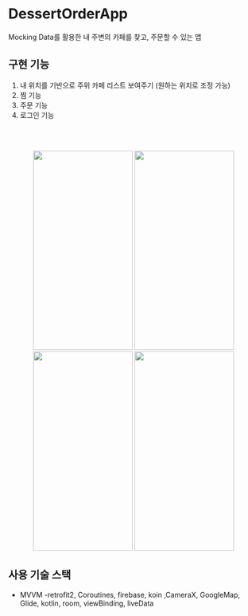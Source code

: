 # DessertOrderApp
Mocking Data를 활용한 내 주변의 카페를 찾고, 주문할 수 있는 앱

## 구현 기능
1. 내 위치를 기반으로 주위 카페 리스트 보여주기 (원하는 위치로 조정 가능)
2. 찜 기능
3. 주문 기능
4. 로그인 기능
<br/>
<br/>
<p align="center">
<img src="https://user-images.githubusercontent.com/63052973/146008587-d3d43c96-1b4e-435c-9ccf-4935a8b624c3.png" width="200" height="400">
<img src="https://user-images.githubusercontent.com/63052973/146008602-1246e3cf-c9a8-405d-a309-a5b7e8b8c043.png" width="200" height="400">
<img src="https://user-images.githubusercontent.com/63052973/146008608-e8c09186-dd95-45b3-a099-d601ee045dc5.png" width="200" height="400">
<img src="https://user-images.githubusercontent.com/63052973/146008611-2b7d9a4b-c41d-441a-99d9-a7de5d7a7280.png" width="200" height="400">
</p>

## 사용 기술 스택
- MVVM -retrofit2, Coroutines, firebase, koin ,CameraX, GoogleMap,  Glide,  kotlin, room, viewBinding, liveData


